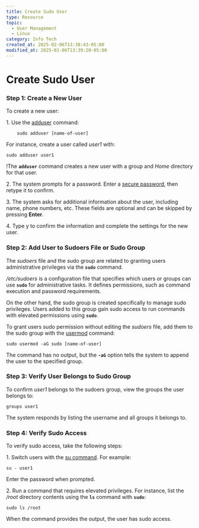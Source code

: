```yaml
---
title: Create Sudo User
type: Resource
topic:
  - User Management
  - Linux
category: Info Tech
created_at: 2025-02-06T13:38:43-05:00
modified_at: 2025-02-06T13:39:20-05:00
---
```


# Create Sudo User
### Step 1: Create a New User

To create a new user:

1\. Use the [adduser](https://phoenixnap.com/kb/linux-adduser) command:

```
	sudo adduser [name-of-user]
```

For instance, create a user called _user1_ with:

```
sudo adduser user1
```

!The **`adduser`** command creates a new user with a group and _Home_ directory for that user.

2\. The system prompts for a password. Enter a [secure password](https://phoenixnap.com/blog/strong-great-password-ideas), then retype it to confirm.

3\. The system asks for additional information about the user, including name, phone numbers, etc. These fields are optional and can be skipped by pressing **Enter**.

4\. Type y to confirm the information and complete the settings for the new user.

### Step 2: Add User to Sudoers File or Sudo Group

The _sudoers_ file and the sudo group are related to granting users administrative privileges via the **`sudo`** command.

_/etc/sudoers_ is a configuration file that specifies which users or groups can use **`sudo`** for administrative tasks. It defines permissions, such as command execution and password requirements.

On the other hand, the sudo group is created specifically to manage sudo privileges. Users added to this group gain sudo access to run commands with elevated permissions using **`sudo`**.

To grant users sudo permission without editing the _sudoers_ file, add them to the sudo group with the [usermod](https://phoenixnap.com/kb/usermod-linux) command:

```
sudo usermod -aG sudo [name-of-user]
```

The command has no output, but the **`-aG`** option tells the system to append the user to the specified group.

### Step 3: Verify User Belongs to Sudo Group

To confirm _user1_ belongs to the sudoers group, view the groups the user belongs to:

```
groups user1
```

The system responds by listing the username and all groups it belongs to.

### Step 4: Verify Sudo Access

To verify sudo access, take the following steps:

1\. Switch users with the [su command](https://phoenixnap.com/kb/su-command-linux-examples). For example:

```
su - user1
```

Enter the password when prompted.

2\. Run a command that requires elevated privileges. For instance, list the _/root_ directory contents using the **`ls`** command with **`sudo`**:

```
sudo ls /root
```

When the command provides the output, the user has sudo access.
